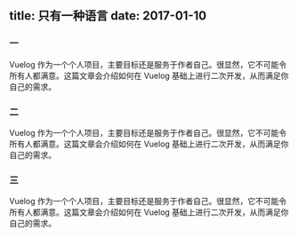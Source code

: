 title: 只有一种语言
date: 2017-01-10
---
<!-- zh-CN:+ -->
### 一

Vuelog 作为一个个人项目，主要目标还是服务于作者自己。很显然，它不可能令所有人都满意。这篇文章会介绍如何在 Vuelog 基础上进行二次开发，从而满足你自己的需求。
<!-- next -->
### 二

Vuelog 作为一个个人项目，主要目标还是服务于作者自己。很显然，它不可能令所有人都满意。这篇文章会介绍如何在 Vuelog 基础上进行二次开发，从而满足你自己的需求。
<!-- next -->
### 三

Vuelog 作为一个个人项目，主要目标还是服务于作者自己。很显然，它不可能令所有人都满意。这篇文章会介绍如何在 Vuelog 基础上进行二次开发，从而满足你自己的需求。
<!-- zh-CN:- -->
